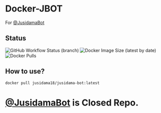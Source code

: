 # Docker-JBOT

For [@JusidamaBot](https://t.me/JusidamaBot)


## Status
![GitHub Workflow Status (branch)](https://img.shields.io/github/workflow/status/jusidama18/Docker-JBOT/Docker/master?style=for-the-badge&label=Docker%20Build&logo=docker)
![Docker Image Size (latest by date)](https://img.shields.io/docker/image-size/jusidama18/jusidama-bot?style=for-the-badge&label=Docker%20Size&logo=docker)
![Docker Pulls](https://img.shields.io/docker/pulls/jusidama18/jusidama-bot?style=for-the-badge&label=Docker%20Pull&logo=docker)

## How to use?
```
docker pull jusidama18/jusidama-bot:latest
```

# [@JusidamaBot](https://t.me/JusidamaBot) is Closed Repo.
